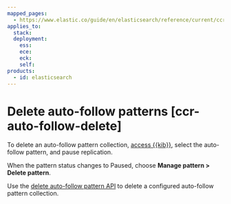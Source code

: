 ```yaml
---
mapped_pages:
  - https://www.elastic.co/guide/en/elasticsearch/reference/current/ccr-auto-follow-delete.html
applies_to:
  stack:
  deployment:
    ess:
    ece:
    eck:
    self:
products:
  - id: elasticsearch
---
```


# Delete auto-follow patterns [ccr-auto-follow-delete]

To delete an auto-follow pattern collection, [access {{kib}}](manage-auto-follow-patterns.md#ccr-access-ccr-auto-follow), select the auto-follow pattern, and pause replication.

When the pattern status changes to Paused, choose **Manage pattern > Delete pattern**.

Use the [delete auto-follow pattern API](https://www.elastic.co/docs/api/doc/elasticsearch/operation/operation-ccr-delete-auto-follow-pattern) to delete a configured auto-follow pattern collection.


